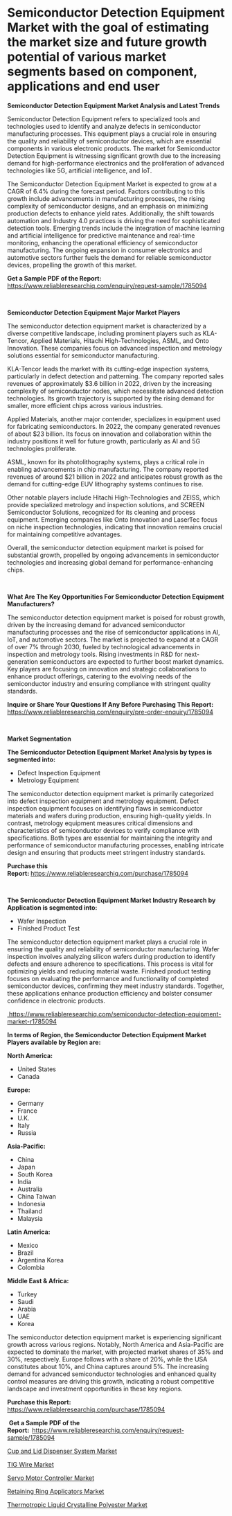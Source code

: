 <p><h1>Semiconductor Detection Equipment Market with the goal of estimating the market size and future growth potential of various market segments based on component, applications and end user</h1></p><p><strong>Semiconductor Detection Equipment Market Analysis and Latest Trends</strong></p>
<p><p>Semiconductor Detection Equipment refers to specialized tools and technologies used to identify and analyze defects in semiconductor manufacturing processes. This equipment plays a crucial role in ensuring the quality and reliability of semiconductor devices, which are essential components in various electronic products. The market for Semiconductor Detection Equipment is witnessing significant growth due to the increasing demand for high-performance electronics and the proliferation of advanced technologies like 5G, artificial intelligence, and IoT.</p><p>The Semiconductor Detection Equipment Market is expected to grow at a CAGR of 6.4% during the forecast period. Factors contributing to this growth include advancements in manufacturing processes, the rising complexity of semiconductor designs, and an emphasis on minimizing production defects to enhance yield rates. Additionally, the shift towards automation and Industry 4.0 practices is driving the need for sophisticated detection tools. Emerging trends include the integration of machine learning and artificial intelligence for predictive maintenance and real-time monitoring, enhancing the operational efficiency of semiconductor manufacturing. The ongoing expansion in consumer electronics and automotive sectors further fuels the demand for reliable semiconductor devices, propelling the growth of this market.</p></p>
<p><strong>Get a Sample PDF of the Report:&nbsp;</strong> <a href="https://www.reliableresearchiq.com/enquiry/request-sample/1785094?utm_campaign=1144&utm_medium=2&utm_source=Github&utm_content=ia&utm_term=29102024&utm_id=semiconductor-detection-equipment">https://www.reliableresearchiq.com/enquiry/request-sample/1785094</a></p>
<p>&nbsp;</p>
<p><strong>Semiconductor Detection Equipment Major Market Players</strong></p>
<p><p>The semiconductor detection equipment market is characterized by a diverse competitive landscape, including prominent players such as KLA-Tencor, Applied Materials, Hitachi High-Technologies, ASML, and Onto Innovation. These companies focus on advanced inspection and metrology solutions essential for semiconductor manufacturing.</p><p>KLA-Tencor leads the market with its cutting-edge inspection systems, particularly in defect detection and patterning. The company reported sales revenues of approximately $3.6 billion in 2022, driven by the increasing complexity of semiconductor nodes, which necessitate advanced detection technologies. Its growth trajectory is supported by the rising demand for smaller, more efficient chips across various industries.</p><p>Applied Materials, another major contender, specializes in equipment used for fabricating semiconductors. In 2022, the company generated revenues of about $23 billion. Its focus on innovation and collaboration within the industry positions it well for future growth, particularly as AI and 5G technologies proliferate.</p><p>ASML, known for its photolithography systems, plays a critical role in enabling advancements in chip manufacturing. The company reported revenues of around $21 billion in 2022 and anticipates robust growth as the demand for cutting-edge EUV lithography systems continues to rise.</p><p>Other notable players include Hitachi High-Technologies and ZEISS, which provide specialized metrology and inspection solutions, and SCREEN Semiconductor Solutions, recognized for its cleaning and process equipment. Emerging companies like Onto Innovation and LaserTec focus on niche inspection technologies, indicating that innovation remains crucial for maintaining competitive advantages. </p><p>Overall, the semiconductor detection equipment market is poised for substantial growth, propelled by ongoing advancements in semiconductor technologies and increasing global demand for performance-enhancing chips.</p></p>
<p>&nbsp;</p>
<p><strong>What Are The Key Opportunities For Semiconductor Detection Equipment Manufacturers?</strong></p>
<p><p>The semiconductor detection equipment market is poised for robust growth, driven by the increasing demand for advanced semiconductor manufacturing processes and the rise of semiconductor applications in AI, IoT, and automotive sectors. The market is projected to expand at a CAGR of over 7% through 2030, fueled by technological advancements in inspection and metrology tools. Rising investments in R&D for next-generation semiconductors are expected to further boost market dynamics. Key players are focusing on innovation and strategic collaborations to enhance product offerings, catering to the evolving needs of the semiconductor industry and ensuring compliance with stringent quality standards.</p></p>
<p><strong>Inquire or Share Your Questions If Any Before Purchasing This Report:</strong> <a href="https://www.reliableresearchiq.com/enquiry/pre-order-enquiry/1785094?utm_campaign=1144&utm_medium=2&utm_source=Github&utm_content=ia&utm_term=29102024&utm_id=semiconductor-detection-equipment">https://www.reliableresearchiq.com/enquiry/pre-order-enquiry/1785094</a></p>
<p>&nbsp;</p>
<p><strong>Market Segmentation</strong></p>
<p><strong>The Semiconductor Detection Equipment Market Analysis by types is segmented into:</strong></p>
<p><ul><li>Defect Inspection Equipment</li><li>Metrology Equipment</li></ul></p>
<p><p>The semiconductor detection equipment market is primarily categorized into defect inspection equipment and metrology equipment. Defect inspection equipment focuses on identifying flaws in semiconductor materials and wafers during production, ensuring high-quality yields. In contrast, metrology equipment measures critical dimensions and characteristics of semiconductor devices to verify compliance with specifications. Both types are essential for maintaining the integrity and performance of semiconductor manufacturing processes, enabling intricate design and ensuring that products meet stringent industry standards. </p></p>
<p><strong>Purchase this Report:&nbsp;</strong><a href="https://www.reliableresearchiq.com/purchase/1785094?utm_campaign=1144&utm_medium=2&utm_source=Github&utm_content=ia&utm_term=29102024&utm_id=semiconductor-detection-equipment">https://www.reliableresearchiq.com/purchase/1785094</a></p>
<p>&nbsp;</p>
<p><strong>The Semiconductor Detection Equipment Market Industry Research by Application is segmented into:</strong></p>
<p><ul><li>Wafer Inspection</li><li>Finished Product Test</li></ul></p>
<p><p>The semiconductor detection equipment market plays a crucial role in ensuring the quality and reliability of semiconductor manufacturing. Wafer inspection involves analyzing silicon wafers during production to identify defects and ensure adherence to specifications. This process is vital for optimizing yields and reducing material waste. Finished product testing focuses on evaluating the performance and functionality of completed semiconductor devices, confirming they meet industry standards. Together, these applications enhance production efficiency and bolster consumer confidence in electronic products.</p></p>
<p><a href="https://www.reliableresearchiq.com/semiconductor-detection-equipment-market-r1785094?utm_campaign=1144&utm_medium=2&utm_source=Github&utm_content=ia&utm_term=29102024&utm_id=semiconductor-detection-equipment">&nbsp;https://www.reliableresearchiq.com/semiconductor-detection-equipment-market-r1785094</a></p>
<p><strong>In terms of Region, the Semiconductor Detection Equipment Market Players available by Region are:</strong></p>
<p>
    <p> <strong> North America: </strong>
        <ul>
            <li>United States</li>
            <li>Canada</li>
        </ul>
        </p> 
    <p> <strong> Europe: </strong>
        <ul>
            <li>Germany</li>
            <li>France</li>
            <li>U.K.</li>
            <li>Italy</li>
            <li>Russia</li>
        </ul>
        </p> 
    <p> <strong> Asia-Pacific: </strong>
        <ul>
            <li>China</li>
            <li>Japan</li>
            <li>South Korea</li>
            <li>India</li>
            <li>Australia</li>
            <li>China Taiwan</li>
            <li>Indonesia</li>
            <li>Thailand</li>
            <li>Malaysia</li>
        </ul>
        </p> 
    <p> <strong> Latin America: </strong>
        <ul>
            <li>Mexico</li>
            <li>Brazil</li>
            <li>Argentina Korea</li>
            <li>Colombia</li>
        </ul>
        </p> 
    <p> <strong> Middle East & Africa: </strong>
        <ul>
            <li>Turkey</li>
            <li>Saudi</li>
            <li>Arabia</li>
            <li>UAE</li>
            <li>Korea</li>
        </ul>
    </p>
    </p>
<p><p>The semiconductor detection equipment market is experiencing significant growth across various regions. Notably, North America and Asia-Pacific are expected to dominate the market, with projected market shares of 35% and 30%, respectively. Europe follows with a share of 20%, while the USA constitutes about 10%, and China captures around 5%. The increasing demand for advanced semiconductor technologies and enhanced quality control measures are driving this growth, indicating a robust competitive landscape and investment opportunities in these key regions.</p></p>
<p><strong>Purchase this Report: </strong><a href="https://www.reliableresearchiq.com/purchase/1785094?utm_campaign=1144&utm_medium=2&utm_source=Github&utm_content=ia&utm_term=29102024&utm_id=semiconductor-detection-equipment">https://www.reliableresearchiq.com/purchase/1785094</a></p>
<p>&nbsp;<strong>Get a Sample PDF of the Report:&nbsp;&nbsp;</strong><a href="https://www.reliableresearchiq.com/enquiry/request-sample/1785094?utm_campaign=1144&utm_medium=2&utm_source=Github&utm_content=ia&utm_term=29102024&utm_id=semiconductor-detection-equipment">https://www.reliableresearchiq.com/enquiry/request-sample/1785094</a></p>
<p><strong></strong></p>
<p><p><a href="https://issuu.com/reportprime-2/docs/cup-and-lid-dispenser-system-market_515d62c770ac87?utm_campaign=1144&utm_medium=2&utm_source=Github&utm_content=ia&utm_term=29102024&utm_id=semiconductor-detection-equipment">Cup and Lid Dispenser System Market</a></p><p><a href="https://www.linkedin.com/pulse/emerging-trends-tig-wire-market-detailed-overview-applications-cm10e?utm_campaign=1144&utm_medium=2&utm_source=Github&utm_content=ia&utm_term=29102024&utm_id=semiconductor-detection-equipment">TIG Wire Market</a></p><p><a href="https://www.linkedin.com/pulse/servo-motor-controller-market-trends-growth-outlook-2024-2031-d6vuc?utm_campaign=1144&utm_medium=2&utm_source=Github&utm_content=ia&utm_term=29102024&utm_id=semiconductor-detection-equipment">Servo Motor Controller Market</a></p><p><a href="https://github.com/brindal51/Market-Research-Report-List-1/blob/main/retaining-ring-applicators-market.md?utm_campaign=1144&utm_medium=2&utm_source=Github&utm_content=ia&utm_term=29102024&utm_id=semiconductor-detection-equipment">Retaining Ring Applicators Market</a></p><p><a href="https://github.com/fadrijbtavist/Market-Research-Report-List-1/blob/main/thermotropic-liquid-crystalline-polyester-market.md?utm_campaign=1144&utm_medium=2&utm_source=Github&utm_content=ia&utm_term=29102024&utm_id=semiconductor-detection-equipment">Thermotropic Liquid Crystalline Polyester Market</a></p></p>